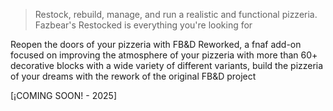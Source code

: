 > Restock, rebuild, manage, and run a realistic and functional pizzeria. Fazbear's Restocked is everything you're looking for

Reopen the doors of your pizzeria with FB&D Reworked, a fnaf add-on focused on improving the atmosphere of your pizzeria with more than 60+ decorative blocks with a wide variety of different variants, build the pizzeria of your dreams with the rework of the original FB&D project

[¡COMING SOON! - 2025]
